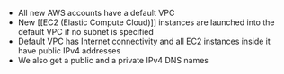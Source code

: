 - All new AWS accounts have a default VPC
- New [[EC2 (Elastic Compute Cloud)]] instances are launched into the default VPC if no subnet is specified
- Default VPC has Internet connectivity and all EC2 instances inside it have public IPv4 addresses
- We also get a public and a private IPv4 DNS names